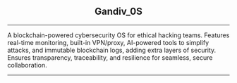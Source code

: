 <div align=center>

## Gandiv_0S

</div>

---

A blockchain-powered cybersecurity OS for ethical hacking teams. Features real-time monitoring, built-in VPN/proxy, AI-powered tools to simplify attacks, and immutable blockchain logs, adding extra layers of security. Ensures transparency, traceability, and resilience for seamless, secure collaboration.

---

